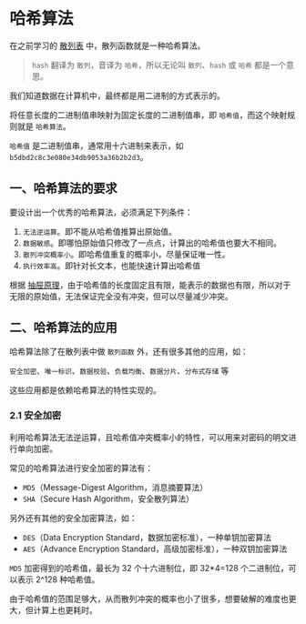 # 哈希算法

在之前学习的 [散列表](11-散列表.md) 中，散列函数就是一种哈希算法。

> `hash` 翻译为 `散列`，音译为 `哈希`，所以无论叫 `散列`、`hash` 或 `哈希` 都是一个意思。

我们知道数据在计算机中，最终都是用二进制的方式表示的。

将任意长度的二进制值串映射为固定长度的二进制值串，即 `哈希值`，而这个映射规则就是 `哈希算法`。

`哈希值` 是二进制值串，通常用十六进制来表示，如 `b5dbd2c8c3e080e34db9053a36b2b2d3`。

## 一、哈希算法的要求

要设计出一个优秀的哈希算法，必须满足下列条件：

1. `无法逆运算`。即不能从哈希值推算出原始值。
2. `数据敏感`。即哪怕原始值只修改了一点点，计算出的哈希值也要大不相同。
3. `散列冲突概率小`。即哈希值重复的概率小，尽量保证唯一性。
4. `执行效率高`。即针对长文本，也能快速计算出哈希值

根据 [抽屉原理](https://baike.baidu.com/item/%E6%8A%BD%E5%B1%89%E5%8E%9F%E7%90%86/233776?fr=aladdin)，由于哈希值的长度固定且有限，能表示的数据也有限，所以对于无限的原始值，无法保证完全没有冲突，但可以尽量减少冲突。

## 二、哈希算法的应用

哈希算法除了在散列表中做 `散列函数` 外，还有很多其他的应用，如：

`安全加密`、`唯一标识`、`数据校验`、`负载均衡`、`数据分片`、`分布式存储` 等

这些应用都是依赖哈希算法的特性实现的。

### 2.1 安全加密

利用哈希算法无法逆运算，且哈希值冲突概率小的特性，可以用来对密码的明文进行单向加密。

常见的哈希算法进行安全加密的算法有：

* `MD5`（Message-Digest Algorithm，消息摘要算法）
* `SHA`（Secure Hash Algorithm，安全散列算法）

另外还有其他的安全加密算法，如：

* `DES`（Data Encryption Standard，数据加密标准），一种单钥加密算法
* `AES`（Advance Encryption Standard，高级加密标准），一种双钥加密算法

`MD5` 加密得到的哈希值，最长为 32 个十六进制位，即 32*4=128 个二进制位，可以表示 2^128 种哈希值。

由于哈希值的范围足够大，从而散列冲突的概率也小了很多，想要破解的难度也更大，但计算上也更耗时。